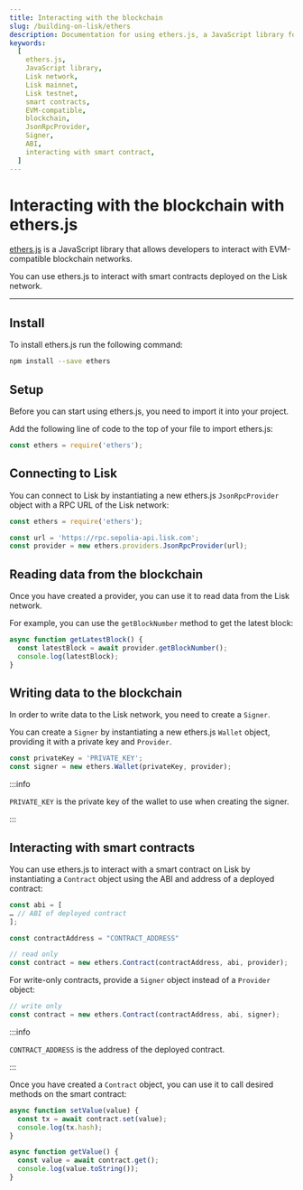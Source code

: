 ```yaml
---
title: Interacting with the blockchain
slug: /building-on-lisk/ethers
description: Documentation for using ethers.js, a JavaScript library for EVM-compatible blockchain interactions. This page covers installation, setup, connecting to the Lisk network, reading and writing blockchain data, and interacting with smart contracts.
keywords:
  [
    ethers.js,
    JavaScript library,
    Lisk network,
    Lisk mainnet,
    Lisk testnet,
    smart contracts,
    EVM-compatible,
    blockchain,
    JsonRpcProvider,
    Signer,
    ABI,
    interacting with smart contract,
  ]
---
```


# Interacting with the blockchain with ethers.js

[ethers.js](https://docs.ethers.org/v5/) is a JavaScript library that allows developers to interact with EVM-compatible blockchain networks.

You can use ethers.js to interact with smart contracts deployed on the Lisk network.

---

## Install

To install ethers.js run the following command:

```bash
npm install --save ethers
```

## Setup

Before you can start using ethers.js, you need to import it into your project.

Add the following line of code to the top of your file to import ethers.js:

```javascript
const ethers = require('ethers');
```

## Connecting to Lisk

You can connect to Lisk by instantiating a new ethers.js `JsonRpcProvider` object with a RPC URL of the Lisk network:

```javascript
const ethers = require('ethers');

const url = 'https://rpc.sepolia-api.lisk.com';
const provider = new ethers.providers.JsonRpcProvider(url);
```

## Reading data from the blockchain

Once you have created a provider, you can use it to read data from the Lisk network.

For example, you can use the `getBlockNumber` method to get the latest block:

```javascript
async function getLatestBlock() {
  const latestBlock = await provider.getBlockNumber();
  console.log(latestBlock);
}
```

## Writing data to the blockchain

In order to write data to the Lisk network, you need to create a `Signer`.

You can create a `Signer` by instantiating a new ethers.js `Wallet` object, providing it with a private key and `Provider`.

```javascript
const privateKey = 'PRIVATE_KEY';
const signer = new ethers.Wallet(privateKey, provider);
```

:::info

`PRIVATE_KEY` is the private key of the wallet to use when creating the signer.

:::

## Interacting with smart contracts

You can use ethers.js to interact with a smart contract on Lisk by instantiating a `Contract` object using the ABI and address of a deployed contract:

```javascript
const abi = [
… // ABI of deployed contract
];

const contractAddress = "CONTRACT_ADDRESS"

// read only
const contract = new ethers.Contract(contractAddress, abi, provider);
```

For write-only contracts, provide a `Signer` object instead of a `Provider` object:

```javascript
// write only
const contract = new ethers.Contract(contractAddress, abi, signer);
```

:::info

`CONTRACT_ADDRESS` is the address of the deployed contract.

:::

Once you have created a `Contract` object, you can use it to call desired methods on the smart contract:

```javascript
async function setValue(value) {
  const tx = await contract.set(value);
  console.log(tx.hash);
}

async function getValue() {
  const value = await contract.get();
  console.log(value.toString());
}
```